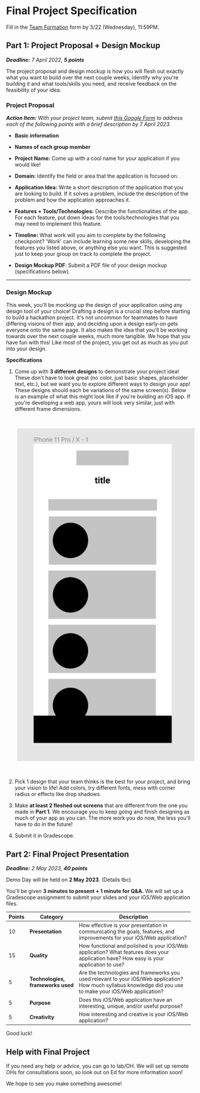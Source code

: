 # Final Project Specification

Fill in the [Team Formation](https://x.calhacks.io/web-groups) form by 3/22 (Wednesday), 11:59PM.

## Part 1: Project Proposal + Design Mockup 
_<b>Deadline:</b> 7 April 2022, <b>5 points</b>_

The project proposal and design mockup is how you will flesh out exactly what you want to build over the next couple weeks, identify why you're building it and what tools/skills you need, and receive feedback on the feasibility of your idea.

### Project Proposal
_<b>Action Item:</b> With your project team, submit [this Google Form](https://forms.gle/4NeXsDK1Ek3k5FaD8) to address each of the following points with a brief description by 7 April 2023._
- **Basic information**

- **Names of each group member**

- **Project Name:** Come up with a cool name for your application if you would like!

- **Domain:** Identify the field or area that the application is focused on.

- **Application Idea:** Write a short description of the application that you are looking to build. If it solves a problem, include the description of the problem and how the application approaches it.

- **Features + Tools/Technologies:** Describe the functionalities of the app. For each feature, put down ideas for the tools/technologies that you may need to implement this feature.

- **Timeline:** What work will you aim to complete by the following checkpoint? 'Work' can include learning some new skills, developing the features you listed above, or anything else you want. This is suggested just to keep your group on track to complete the project. 

- **Design Mockup PDF**: Submit a PDF file of your design mockup (specifications below).

<hr/>

### Design Mockup
This week, you'll be mocking up the design of your application using any design tool of your choice! Drafting a design is a crucial step before starting to build a hackathon project. It's not uncommon for teammates to have differing visions of their app, and deciding upon a design early-on gets everyone onto the same page. It also makes the idea that you'll be working towards over the next couple weeks, much more tangible. We hope that you have fun with this! Like most of the project, you get out as much as you put into your design.

**Specifications**

1. Come up with **3 different designs** to demonstrate your project idea! These don't have to look great (no color, just basic shapes, placeholder text, etc.), but we want you to explore different ways to design your app! These designs should each be variations of the same screen(s). Below is an example of what this might look like if you're building an iOS app. If you're developing a web app, yours will look very similar, just with different frame dimensions.

<img src="/assets/spec-frame.PNG" style="padding: 30px;"/>

2. Pick 1 design that your team thinks is the best for your project, and bring your vision to life! Add colors, try different fonts, mess with corner radius or effects like drop shadows.

3. Make **at least 2 fleshed out screens** that are different from the one you made in **Part 1**. We encourage you to keep going and finish designing as much of your app as you can. The more work you do now, the less you'll have to do in the future!

4. Submit it in Gradescope.

## Part 2: Final Project Presentation
_<b>Deadline:</b> 2 May 2023, <b>40 points</b>_

Demo Day will be held on **2 May 2023**. (Details tbc)

You'll be given **3 minutes to present + 1 minute for Q&A.** We will set up a Gradescope assignment to submit your slides and your iOS/Web application files.

| Points | Category                         | Description                                                                                                                                                  |
|--------|----------------------------------|--------------------------------------------------------------------------------------------------------------------------------------------------------------|
| 10     | **Presentation**                 | How effective is your presentation in communicating the goals, features, and improvements for your iOS/Web application?                                      |
| 15     | **Quality**                      | How functional and polished is your iOS/Web application? What features does your application have? How easy is your application to use?                      |
| 5      | **Technologies, frameworks used**| Are the technologies and frameworks you used relevant to your iOS/Web application? How much syllabus knowledge did you use to make your iOS/Web application? |
| 5      | **Purpose**                      | Does this iOS/Web application have an interesting, unique, and/or useful purpose?                                                                            |
| 5      | **Creativity**                   | How interesting and creative is your iOS/Web application?                                                                                                    |

Good luck!

## Help with Final Project
If you need any help or advice, you can go to lab/OH. We will set up remote OHs for consultations soon, so look out on Ed for more information soon!

We hope to see you make something awesome!